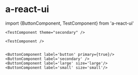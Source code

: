 # a-react-ui

   import {ButtonComponent, TestComponent} from 'a-react-ui'

    <TestComponent theme="secondary" />

    <TestComponent />
    

    <ButtonComponent label='button' primary={true}/>
    <ButtonComponent label='secondary' />
    <ButtonComponent label='large' size='large'/>
    <ButtonComponent label='small' size='small'/>
